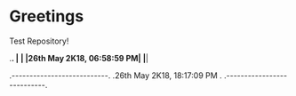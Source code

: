 # Greetings
Test Repository!

.__________________________.
|                          |
|26th May 2K18, 06:58:59 PM|
|__________________________|

.---------------------------.
.26th May 2K18, 18:17:09 PM .
.---------------------------.

